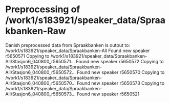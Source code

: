 # Preprocessing of /work1/s183921/speaker_data/Spraakbanken-Raw
Danish preprocessed data from Spraakbanken is output to: /work1/s183921/speaker_data/Spraakbanken-All
Found new speaker r5650571
Copying to /work1/s183921/speaker_data/Spraakbanken-All/Stasjon6_040800_r5650571...
Found new speaker r5650572
Copying to /work1/s183921/speaker_data/Spraakbanken-All/Stasjon6_040800_r5650572...
Found new speaker r5650570
Copying to /work1/s183921/speaker_data/Spraakbanken-All/Stasjon6_040800_r5650570...
Found new speaker r5650573
Copying to /work1/s183921/speaker_data/Spraakbanken-All/Stasjon6_040800_r5650573...
Found new speaker r5650521
